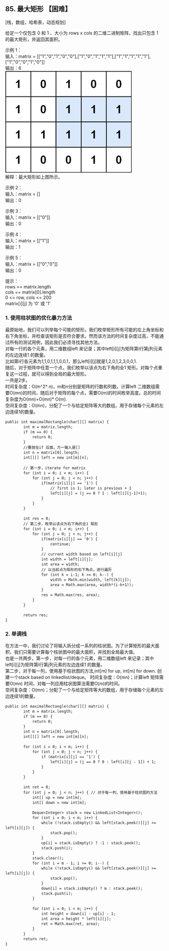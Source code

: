 ## 85. 最大矩形 【困难】       
[栈，数组，哈希表，动态规划]       

给定一个仅包含 0 和 1 、大小为 rows x cols 的二维二进制矩阵，找出只包含 1 的最大矩形，并返回其面积。        

示例 1：     
输入：matrix = [["1","0","1","0","0"],["1","0","1","1","1"],["1","1","1","1","1"],["1","0","0","1","0"]]     
输出：6       
![LC85](https://github.com/zhou-1/Algorithm/blob/master/LeetCodeReview/oneLCperDay/2020-12/imgs/LC85.jpg)    
解释：最大矩形如上图所示。     

示例 2：     
输入：matrix = []     
输出：0    

示例 3：     
输入：matrix = [["0"]]      
输出：0    

示例 4：     
输入：matrix = [["1"]]     
输出：1    

示例 5：    
输入：matrix = [["0","0"]]     
输出：0    
     

提示：    
rows == matrix.length     
cols == matrix[0].length    
0 <= row, cols <= 200    
matrix[i][j] 为 '0' 或 '1'     

### 1. 使用柱状图的优化暴力方法      
最原始地，我们可以列举每个可能的矩形。我们枚举矩形所有可能的左上角坐标和右下角坐标，并检查该矩形是否符合要求。然而该方法的时间复杂度过高，不能通过所有的测试用例，因此我们必须寻找其他方法。   
对每一行的各个元素，用二维数组left 来记录；其中left[i][j]为矩阵第i行第j列元素的左边连续1 的数量。       
比如第i行各元素为1,1,0,1,1,1,0,0,1，那么left[i][j]就是1,2,0,1,2,3,0,0,1.      
随后，对于矩阵中任意一个点，我们枚举以该点为右下角的全1 矩形。对每个点重复这一过程，就可以得到全局的最大矩形。       
一共是2步。     
时间复杂度：O(m^2* n)，m和n分别是矩阵的行数和列数。计算left 二维数组需要O(mn)的时间，随后对于矩阵的每个点，需要O(m)的时间枚举高度。总的时间复杂度为O(mn)+O(mn)* O(m).      
空间复杂度：O(mn)，分配了一个与给定矩阵等大的数组，用于存储每个元素的左边连续1的数量。
```
public int maximalRectangle(char[][] matrix) {
        int m = matrix.length;   
        if (m == 0) {
            return 0;
        }
        //要放在if 后面，万一输入是[]
        int n = matrix[0].length;
        int[][] left = new int[m][n];

        // 第一步，iterate for matrix
        for (int i = 0; i < m; i++) {
            for (int j = 0; j < n; j++) {
                if(matrix[i][j] == '1') {
                    // first is 1; later is previous + 1
                    left[i][j] = (j == 0 ? 1 : left[i][j-1]+1);
                }
            }
        }

        int res = 0;
        // 第二步，枚举以该点为右下角的全1 矩形
        for (int i = 0; i < m; i++) {
            for (int j = 0; j < n; j++) {
                if(matrix[i][j] == '0') {
                    continue;
                }
                // current width based on left[i][j]
                int width = left[i][j];
                int area = width;
                // 以当前点为矩形的右下角点，进行遍历
                for (int k = i-1; k >= 0; k--) {
                    width = Math.min(width, left[k][j]);
                    area = Math.max(area, width*(i-k+1));
                }
                res = Math.max(res, area);
            }
        }

        return res;
}
```

### 2. 单调栈     
在方法一中，我们讨论了将输入拆分成一系列的柱状图。为了计算矩形的最大面积，我们只需要计算每个柱状图中的最大面积，并找到全局最大值。      
也是一共两步，第一步，对每一行的各个元素，用二维数组left 来记录；其中left[i][j]为矩阵第i行第j列元素的左边连续1 的数量。     
第二步，对于每一列，使用基于柱状图的方法,int[m] for up, int[m] for down. 创建一个stack based on linkedlist/deque。
时间复杂度：O(mn)；计算left 矩阵需要O(mn) 时间，对每一列应用柱状图算法需要O(m)的时间。      
空间复杂度：O(mn)；分配了一个与给定矩阵等大的数组，用于存储每个元素的左边连续1的数量。    
```
public int maximalRectangle(char[][] matrix) {
        int m = matrix.length;
        if (m == 0) {
            return 0;
        }
        int n = matrix[0].length;
        int[][] left = new int[m][n];

        for (int i = 0; i < m; i++) {
            for (int j = 0; j < n; j++) {
                if (matrix[i][j] == '1') {
                    left[i][j] = (j == 0 ? 0 : left[i][j - 1]) + 1;
                }
            }
        }

        int ret = 0;
        for (int j = 0; j < n; j++) { // 对于每一列，使用基于柱状图的方法
            int[] up = new int[m];
            int[] down = new int[m];

            Deque<Integer> stack = new LinkedList<Integer>();
            for (int i = 0; i < m; i++) {
                while (!stack.isEmpty() && left[stack.peek()][j] >= left[i][j]) {
                    stack.pop();
                }
                up[i] = stack.isEmpty() ? -1 : stack.peek();
                stack.push(i);
            }
            stack.clear();
            for (int i = m - 1; i >= 0; i--) {
                while (!stack.isEmpty() && left[stack.peek()][j] >= left[i][j]) {
                    stack.pop();
                }
                down[i] = stack.isEmpty() ? m : stack.peek();
                stack.push(i);
            }

            for (int i = 0; i < m; i++) {
                int height = down[i] - up[i] - 1;
                int area = height * left[i][j];
                ret = Math.max(ret, area);
            }
        }
        return ret;
}
```



















